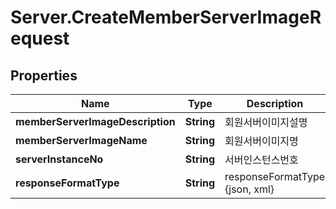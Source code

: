 # Server.CreateMemberServerImageRequest

## Properties
Name | Type | Description | Notes
------------ | ------------- | ------------- | -------------
**memberServerImageDescription** | **String** | 회원서버이미지설명 | [optional] 
**memberServerImageName** | **String** | 회원서버이미지명 | [optional] 
**serverInstanceNo** | **String** | 서버인스턴스번호 | [optional] 
**responseFormatType** | **String** | responseFormatType {json, xml} | [optional] 


